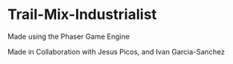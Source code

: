 # Trail-Mix-Industrialist

Made using the Phaser Game Engine

Made in Collaboration with Jesus Picos, and Ivan Garcia-Sanchez
